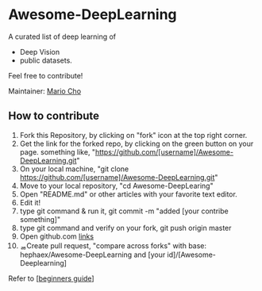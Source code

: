 # Awesome-DeepLearning

A curated list of deep learning of
- Deep Vision
- public datasets.

Feel free to contribute!

Maintainer: [Mario Cho](https://github.com/hephaex/)

## How to contribute
1. Fork this Repository, by clicking on "fork" icon at the top right corner.
1. Get the link for the forked repo, by clicking on the green button on your page. something like, "https://github.com/[username]/Awesome-DeepLearning.git"
1. On your local machine, "git clone https://github.com/[username]/Awesome-DeepLearning.git"
1. Move to your local repository, "cd Awesome-DeepLearing"
1. Open "README.md" or other articles with your favorite text editor.
1. Edit it!
1. type git command & run it, git commit -m "added [your contribe something]"
1. type git command and verify on your fork, git push origin master
1. Open github.com [links](https://github.com/hephaex/Awesome-DeepLearing)
1. ᆱCreate pull request, "compare across forks" with base: hephaex/Awesome-DeepLearning and [your id]/[Awesome-Deeplearning]

Refer to [[beginners guide](https://akrabat.com/the-beginners-guide-to-contributing-to-a-github-project/)]
